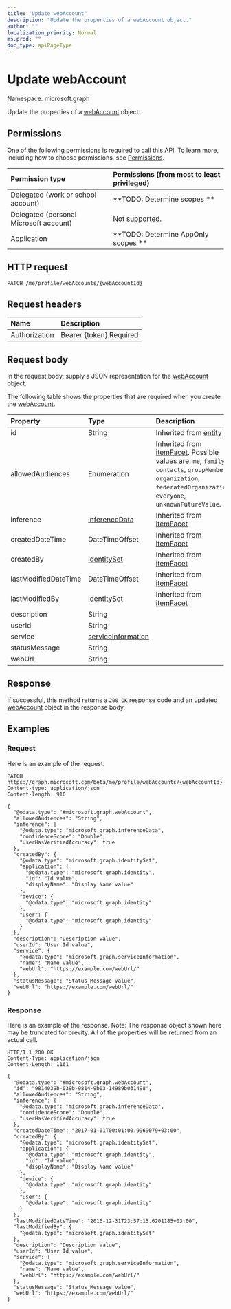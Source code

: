```yaml
---
title: "Update webAccount"
description: "Update the properties of a webAccount object."
author: ""
localization_priority: Normal
ms.prod: ""
doc_type: apiPageType
---
```


# Update webAccount

Namespace: microsoft.graph

Update the properties of a [webAccount](../resources/webaccount.md) object.

## Permissions
One of the following permissions is required to call this API. To learn more, including how to choose permissions, see [Permissions](/concepts/permissions-reference.md).

|Permission type|Permissions (from most to least privileged)|
|:---|:---|
|Delegated (work or school account)|**TODO: Determine scopes **|
|Delegated (personal Microsoft account)|Not supported.|
|Application|**TODO: Determine AppOnly scopes **|

## HTTP request
<!-- {
  "blockType": "ignored"
}
-->
``` http
PATCH /me/profile/webAccounts/{webAccountId}
```

## Request headers
|Name|Description|
|:---|:---|
|Authorization|Bearer {token}.Required|

## Request body
In the request body, supply a JSON representation for the [webAccount](../resources/webaccount.md) object.

The following table shows the properties that are required when you create the [webAccount](../resources/webaccount.md).

|Property|Type|Description|
|:---|:---|:---|
|id|String| Inherited from [entity](../resources/entity.md)|
|allowedAudiences|Enumeration| Inherited from [itemFacet](../resources/itemfacet.md). Possible values are: `me`, `family`, `contacts`, `groupMembers`, `organization`, `federatedOrganizations`, `everyone`, `unknownFutureValue`.|
|inference|[inferenceData](../resources/inferencedata.md)| Inherited from [itemFacet](../resources/itemfacet.md)|
|createdDateTime|DateTimeOffset| Inherited from [itemFacet](../resources/itemfacet.md)|
|createdBy|[identitySet](../resources/identityset.md)| Inherited from [itemFacet](../resources/itemfacet.md)|
|lastModifiedDateTime|DateTimeOffset| Inherited from [itemFacet](../resources/itemfacet.md)|
|lastModifiedBy|[identitySet](../resources/identityset.md)| Inherited from [itemFacet](../resources/itemfacet.md)|
|description|String||
|userId|String||
|service|[serviceInformation](../resources/serviceinformation.md)||
|statusMessage|String||
|webUrl|String||



## Response
If successful, this method returns a `200 OK` response code and an updated [webAccount](../resources/webaccount.md) object in the response body.

## Examples

### Request
Here is an example of the request.
<!-- {
  "blockType": "request",
  "name": "update_webaccount"
}
-->
``` http
PATCH https://graph.microsoft.com/beta/me/profile/webAccounts/{webAccountId}
Content-type: application/json
Content-length: 910

{
  "@odata.type": "#microsoft.graph.webAccount",
  "allowedAudiences": "String",
  "inference": {
    "@odata.type": "microsoft.graph.inferenceData",
    "confidenceScore": "Double",
    "userHasVerifiedAccuracy": true
  },
  "createdBy": {
    "@odata.type": "microsoft.graph.identitySet",
    "application": {
      "@odata.type": "microsoft.graph.identity",
      "id": "Id value",
      "displayName": "Display Name value"
    },
    "device": {
      "@odata.type": "microsoft.graph.identity"
    },
    "user": {
      "@odata.type": "microsoft.graph.identity"
    }
  },
  "description": "Description value",
  "userId": "User Id value",
  "service": {
    "@odata.type": "microsoft.graph.serviceInformation",
    "name": "Name value",
    "webUrl": "https://example.com/webUrl/"
  },
  "statusMessage": "Status Message value",
  "webUrl": "https://example.com/webUrl/"
}
```

### Response
Here is an example of the response. Note: The response object shown here may be truncated for brevity. All of the properties will be returned from an actual call.
<!-- {
  "blockType": "response",
  "truncated": true
}
-->
``` http
HTTP/1.1 200 OK
Content-Type: application/json
Content-Length: 1161

{
  "@odata.type": "#microsoft.graph.webAccount",
  "id": "9814039b-039b-9814-9b03-14989b031498",
  "allowedAudiences": "String",
  "inference": {
    "@odata.type": "microsoft.graph.inferenceData",
    "confidenceScore": "Double",
    "userHasVerifiedAccuracy": true
  },
  "createdDateTime": "2017-01-01T00:01:00.9969079+03:00",
  "createdBy": {
    "@odata.type": "microsoft.graph.identitySet",
    "application": {
      "@odata.type": "microsoft.graph.identity",
      "id": "Id value",
      "displayName": "Display Name value"
    },
    "device": {
      "@odata.type": "microsoft.graph.identity"
    },
    "user": {
      "@odata.type": "microsoft.graph.identity"
    }
  },
  "lastModifiedDateTime": "2016-12-31T23:57:15.6201185+03:00",
  "lastModifiedBy": {
    "@odata.type": "microsoft.graph.identitySet"
  },
  "description": "Description value",
  "userId": "User Id value",
  "service": {
    "@odata.type": "microsoft.graph.serviceInformation",
    "name": "Name value",
    "webUrl": "https://example.com/webUrl/"
  },
  "statusMessage": "Status Message value",
  "webUrl": "https://example.com/webUrl/"
}
```

